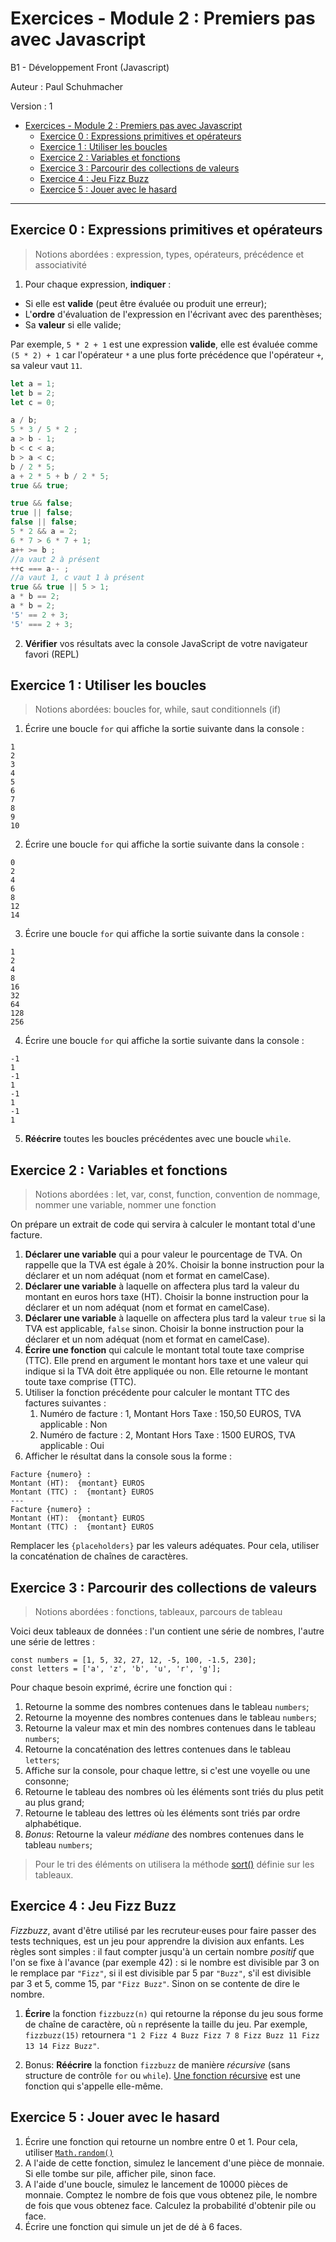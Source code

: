 # Exercices - Module 2 : Premiers pas avec Javascript

B1 - Développement Front (Javascript)

Auteur : Paul Schuhmacher

Version : 1

- [Exercices - Module 2 : Premiers pas avec Javascript](#exercices---module-2--premiers-pas-avec-javascript)
  - [Exercice 0 : Expressions primitives et opérateurs](#exercice-0--expressions-primitives-et-opérateurs)
  - [Exercice 1 : Utiliser les boucles](#exercice-1--utiliser-les-boucles)
  - [Exercice 2 : Variables et fonctions](#exercice-2--variables-et-fonctions)
  - [Exercice 3 : Parcourir des collections de valeurs](#exercice-3--parcourir-des-collections-de-valeurs)
  - [Exercice 4 : Jeu Fizz Buzz](#exercice-4--jeu-fizz-buzz)
  - [Exercice 5 : Jouer avec le hasard](#exercice-5--jouer-avec-le-hasard)


<hr>


## Exercice 0 : Expressions primitives et opérateurs 

> Notions abordées : expression, types, opérateurs, précédence et associativité

1. Pour chaque expression, **indiquer** :

- Si elle est **valide** (peut être évaluée ou produit une erreur);
- L'**ordre** d'évaluation de l'expression en l'écrivant avec des parenthèses;
- Sa **valeur** si elle valide;

Par exemple, `5 * 2 + 1` est une expression **valide**, elle est évaluée comme `(5 * 2) + 1` car l'opérateur `*` a une plus forte précédence que l'opérateur `+`, sa valeur vaut `11`.

~~~js
let a = 1;
let b = 2;
let c = 0;

a / b;
5 * 3 / 5 * 2 ;
a > b - 1; 
b < c < a;
b > a < c;
b / 2 * 5;
a + 2 * 5 + b / 2 * 5;
true && true;
~~~
~~~js
true && false;
true || false;
false || false;
5 * 2 && a = 2;
6 * 7 > 6 * 7 + 1;
a++ >= b ;
//a vaut 2 à présent
++c === a-- ;
//a vaut 1, c vaut 1 à présent
true && true || 5 > 1;
a * b == 2;
a * b = 2;
'5' == 2 + 3;
'5' === 2 + 3;
~~~

2. **Vérifier** vos résultats avec la console JavaScript de votre navigateur favori (REPL)



## Exercice 1 : Utiliser les boucles

> Notions abordées: boucles for, while, saut conditionnels (if)

1. Écrire une boucle `for` qui affiche la sortie suivante dans la console :

~~~JS
1
2
3
4
5
6
7
8
9
10
~~~

2. Écrire une boucle `for` qui affiche la sortie suivante dans la console :

~~~JS
0
2
4
6
8
12
14
~~~

3. Écrire une boucle `for` qui affiche la sortie suivante dans la console :

~~~JS
1
2
4
8
16
32
64
128
256
~~~

4. Écrire une boucle `for` qui affiche la sortie suivante dans la console :

~~~JS
-1
1
-1
1
-1
1
-1
1
~~~

5. **Réécrire** toutes les boucles précédentes avec une boucle `while`.

## Exercice 2 : Variables et fonctions

> Notions abordées : let, var, const, function, convention de nommage, nommer une variable, nommer une fonction

On prépare un extrait de code qui servira à calculer le montant total d'une facture.

1. **Déclarer une variable** qui a pour valeur le pourcentage de TVA. On rappelle que la TVA est égale à 20%. Choisir la bonne instruction pour la déclarer et un nom adéquat (nom et format en camelCase).
2. **Déclarer une variable** à laquelle on affectera plus tard la valeur du montant en euros hors taxe (HT). Choisir la bonne instruction pour la déclarer et un nom adéquat (nom et format en camelCase).
2. **Déclarer une variable** à laquelle on affectera plus tard la valeur `true` si la TVA est applicable, `false` sinon. Choisir la bonne instruction pour la déclarer et un nom adéquat (nom et format en camelCase).
4. **Écrire une fonction** qui calcule le montant total toute taxe comprise (TTC). Elle prend en argument le montant hors taxe et une valeur qui indique si la TVA doit être appliquée ou non. Elle retourne le montant toute taxe comprise (TTC).
5. Utiliser la fonction précédente pour calculer le montant TTC des factures suivantes :
   1. Numéro de facture : 1, Montant Hors Taxe : 150,50 EUROS, TVA applicable : Non
   2. Numéro de facture : 2, Montant Hors Taxe : 1500 EUROS, TVA applicable : Oui
6. Afficher le résultat dans la console sous la forme :
~~~JS
Facture {numero} :
Montant (HT):  {montant} EUROS
Montant (TTC) :  {montant} EUROS
---
Facture {numero} :
Montant (HT):  {montant} EUROS
Montant (TTC) :  {montant} EUROS
~~~
Remplacer les `{placeholders}` par les valeurs adéquates. Pour cela, utiliser la concaténation de chaînes de caractères.

## Exercice 3 : Parcourir des collections de valeurs

> Notions abordées : fonctions, tableaux, parcours de tableau

Voici deux tableaux de données : l'un contient une série de nombres, l'autre une série de lettres :

~~~JS
const numbers = [1, 5, 32, 27, 12, -5, 100, -1.5, 230];
const letters = ['a', 'z', 'b', 'u', 'r', 'g'];
~~~

Pour chaque besoin exprimé, écrire une fonction qui :

1. Retourne la somme des nombres contenues dans le tableau `numbers`;
2. Retourne la moyenne des nombres contenues dans le tableau `numbers`;
3. Retourne la valeur max et min des nombres contenues dans le tableau `numbers`;
4. Retourne la concaténation des lettres contenues dans le tableau `letters`;
5. Affiche sur la console, pour chaque lettre, si c'est une voyelle ou une consonne;
6. Retourne le tableau des nombres où les éléments sont triés du plus petit au plus grand;
7. Retourne le tableau des lettres où les éléments sont triés par ordre alphabétique.
8. *Bonus*: Retourne la valeur *médiane* des nombres contenues dans le tableau `numbers`;

> Pour le tri des éléments on utilisera la méthode [sort()](https://developer.mozilla.org/fr/docs/Web/JavaScript/Reference/Global_Objects/Array/sort) définie sur les tableaux.




## Exercice 4 : Jeu Fizz Buzz

*Fizzbuzz*, avant d'être utilisé par les recruteur·euses pour faire passer des tests techniques, est un jeu pour apprendre la division aux enfants. Les règles sont simples : il faut compter jusqu'à un certain nombre *positif* que l'on se fixe à l'avance (par exemple 42) : si le nombre est divisible par 3 on le remplace par `"Fizz"`, si il est divisible par 5 par `"Buzz"`, s'il est divisible par 3 et 5, comme 15, par `"Fizz Buzz"`. Sinon on se contente de dire le nombre. 

1. **Écrire** la fonction `fizzbuzz(n)` qui retourne la réponse du jeu sous forme de chaîne de caractère, où `n` représente la taille du jeu. Par exemple, `fizzbuzz(15)` retournera `"1 2 Fizz 4 Buzz Fizz 7 8 Fizz Buzz 11 Fizz 13 14 Fizz Buzz"`. 

2. Bonus: **Réécrire** la fonction `fizzbuzz` de manière *récursive* (sans structure de contrôle `for` ou `while`). [Une fonction récursive](https://perso.liris.cnrs.fr/pierre-antoine.champin/enseignement/algo/cours/algo/recursivite.html) est une fonction qui s'appelle elle-même. 

## Exercice 5 : Jouer avec le hasard

1. Écrire une fonction qui retourne un nombre entre 0 et 1. Pour cela, utiliser [`Math.random()`](https://developer.mozilla.org/fr/docs/Web/JavaScript/Reference/Global_Objects/Math/random)
2. A l'aide de cette fonction, simulez le lancement d'une pièce de monnaie. Si elle tombe sur pile, afficher pile, sinon face.
3. A l'aide d'une boucle, simulez le lancement de 10000 pièces de monnaie. Comptez le nombre de fois que vous obtenez pile, le nombre de fois que vous obtenez face. Calculez la probabilité d'obtenir pile ou face.
4. Écrire une fonction qui simule un jet de dé à 6 faces.

<!-- 
1/2sqrt(N)
 -->